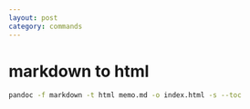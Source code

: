 ```yaml
---
layout: post
category: commands
---
```


# markdown to html

```sh
pandoc -f markdown -t html memo.md -o index.html -s --toc
```

